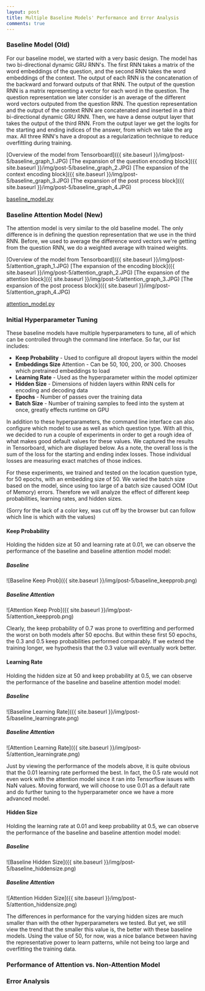 ```yaml
---
layout: post
title: Multiple Baseline Models' Performance and Error Analysis
comments: true
---
```


### [](#header-3)Baseline Model (Old)

For our baseline model, we started with a very basic design. The model has two bi-directional dynamic GRU RNN's. The first RNN takes a matrix of the word embeddings of the question, and the second RNN takes the word embeddings of the context. The output of each RNN is the concatenation of the backward and forward outputs of that RNN. The output of the question RNN is a matrix representing a vector for each word in the question. The question representation we later consider is an average of the different word vectors outputed from the question RNN. The question representation and the output of the context RNN are concatenated and inserted in a third bi-directional dynamic GRU RNN. Then, we have a dense output layer that takes the output of the third RNN. From the output layer we get the logits for the starting and ending indices of the answer, from which we take the arg max. All three RNN's have a dropout as a regularization technique to reduce overfitting during training.

[Overview of the model from Tensorboard]({{ site.baseurl }}/img/post-5/baseline_graph_1.JPG)
[The expansion of the question encoding block]({{ site.baseurl }}/img/post-5/baseline_graph_2.JPG)
[The expansion of the context encoding block]({{ site.baseurl }}/img/post-5/baseline_graph_3.JPG)
[The expansion of the post process block]({{ site.baseurl }}/img/post-5/baseline_graph_4.JPG)

[baseline_model.py](https://github.com/tgilbrough/MrKnowItAll/blob/master/baseline_model.py)

### [](#header-3)Baseline Attention Model (New)

The attention model is very similar to the old baseline model. The only difference is in defining the question representation that we use in the third RNN. Before, we used to average the difference word vectors we're getting from the question RNN, we do a weighted average with trained weights.

[Overview of the model from Tensorboard]({{ site.baseurl }}/img/post-5/attention_graph_1.JPG)
[The expansion of the encoding block]({{ site.baseurl }}/img/post-5/attention_graph_2.JPG)
[The expansion of the attention block]({{ site.baseurl }}/img/post-5/attention_graph_3.JPG)
[The expansion of the post process block]({{ site.baseurl }}/img/post-5/attention_graph_4.JPG)

[attention_model.py](https://github.com/tgilbrough/MrKnowItAll/blob/master/attention_model.py)

### [](#header-3)Initial Hyperparameter Tuning

These baseline models have multiple hyperparameters to tune, all of which can be controlled through the command line interface. So far, our list includes:

- **Keep Probability** - Used to configure all dropout layers within the model
- **Embeddings Size** Attention - Can be 50, 100, 200, or 300. Chooses which pretrained embeddings to load
- **Learning Rate** - Used as the hyperparameter within the model optimizer
- **Hidden Size** - Dimensions of hidden layers within RNN cells for encoding and decoding data
- **Epochs** - Number of passes over the training data
- **Batch Size** - Number of training samples to feed into the system at once, greatly effects runtime on GPU

In addition to these hyperparameters, the command line interface can also configure which model to use as well as which question type. With all this, we decided to run a couple of experiments in order to get a rough idea of what makes good default values for these values. We captured the results in Tensorboard, which are displayed below. As a note, the overall loss is the sum of the loss for the starting and ending index losses. Those individual losses are measuring exact matches of those indices.

For these experiments, we trained and tested on the location question type, for 50 epochs, with an embedding size of 50. We varied the batch size based on the model, since using too large of a batch size caused OOM (Out of Memory) errors. Therefore we will analyze the effect of different keep probabilities, learning rates, and hidden sizes.

(Sorry for the lack of a color key, was cut off by the browser but can follow which line is which with the values)

#### [](#header-4)Keep Probability
Holding the hidden size at 50 and learning rate at 0.01, we can observe the performance of the baseline and baseline attention model model:

##### [](#header-5)Baseline
![Baseline Keep Prob]({{ site.baseurl }}/img/post-5/baseline_keepprob.png)

##### [](#header-5)Baseline Attention
![Attention Keep Prob]({{ site.baseurl }}/img/post-5/attention_keepprob.png)

Clearly, the keep probability of 0.7 was prone to overfitting and performed the worst on both models after 50 epochs. But within these first 50 epochs, the 0.3 and 0.5 keep probabilities performed comparably. If we extend the training longer, we hypothesis that the 0.3 value will eventually work better.

#### [](#header-4)Learning Rate
Holding the hidden size at 50 and keep probability at 0.5, we can observe the performance of the baseline and baseline attention model model:

##### [](#header-5)Baseline
![Baseline Learning Rate]({{ site.baseurl }}/img/post-5/baseline_learningrate.png)

##### [](#header-5)Baseline Attention
![Attention Learning Rate]({{ site.baseurl }}/img/post-5/attention_learningrate.png)

Just by viewing the performance of the models above, it is quite obvious that the 0.01 learning rate performed the best. In fact, the 0.5 rate would not even work with the attention model since it ran into Tensorflow issues with NaN values. Moving forward, we will choose to use 0.01 as a default rate and do further tuning to the hyperparameter once we have a more advanced model.

#### [](#header-4)Hidden Size
Holding the learning rate at 0.01 and keep probability at 0.5, we can observe the performance of the baseline and baseline attention model model:

##### [](#header-5)Baseline
![Baseline Hidden Size]({{ site.baseurl }}/img/post-5/baseline_hiddensize.png)

##### [](#header-5)Baseline Attention
![Attention Hidden Size]({{ site.baseurl }}/img/post-5/attention_hiddensize.png)

The differences in performance for the varying hidden sizes are much smaller than with the other hyperparameters we tested. But yet, we still view the trend that the smaller this value is, the better with these baseline models. Using the value of 50, for now, was a nice balance between having the representative power to learn patterns, while not being too large and overfitting the training data.

### [](#header-3)Performance of Attention vs. Non-Attention Model

### [](#header-3)Error Analysis
